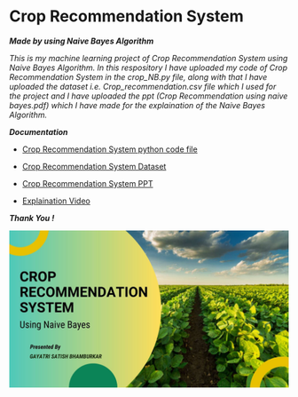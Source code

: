 
# Crop Recommendation System 
***Made by using Naive Bayes Algorithm***

_This is my machine learning project of Crop Recommendation System using Naive Bayes Algorithm. In this respository I have uploaded my code of Crop Recommendation System in the crop_NB.py file, along with that I have uploaded the dataset i.e. Crop_recommendation.csv file which I used for the project and I have uploaded the ppt (Crop Recommendation using naive bayes.pdf) which I have made for the explaination of the Naive Bayes Algorithm._

***Documentation***

- [Crop Recommendation System python code file](https://github.com/Gayatrib1234/Crop_Recomendation_using_Naive_Bayes/blob/a0b50f833572a54b2c49980643d192a36e1a3171/crop_NB.py)

- [Crop Recommendation System Dataset](https://github.com/Gayatrib1234/Crop_Recomendation_using_Naive_Bayes/blob/a0b50f833572a54b2c49980643d192a36e1a3171/Crop_recommendation.csv)

- [Crop Recommendation System PPT](https://github.com/Gayatrib1234/Crop_Recomendation_using_Naive_Bayes/blob/a0b50f833572a54b2c49980643d192a36e1a3171/Crop%20Recommendation%20using%20naive%20bayes.pdf)

- [Explaination Video](https://youtu.be/Le1xUJt5Y0Y)


***Thank You !***



![Photo](https://github.com/Gayatrib1234/Crop_Recomendation_using_Naive_Bayes/blob/c0a5764170653fd4dc035511377c9c24237d7340/Crop%20Recommendation.jpg)

